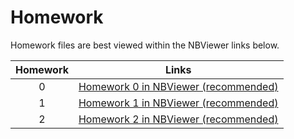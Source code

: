 # Homework

Homework files are best viewed within the NBViewer links below.

| Homework  | Links         |
|:---------:|---------------|
| 0 | [Homework 0 in NBViewer (recommended)](http://nbviewer.jupyter.org/github/kmsaumcis/mcis6273_f17_datamining/blob/master/homework/hw0/hw0.ipynb) |
| 1 | [Homework 1 in NBViewer (recommended)](http://nbviewer.jupyter.org/github/kmsaumcis/mcis6273_f17_datamining/blob/master/homework/hw1/hw1.ipynb) |
| 2 | [Homework 2 in NBViewer (recommended)](http://nbviewer.jupyter.org/github/kmsaumcis/mcis6273_f17_datamining/blob/master/homework/hw2/hw2.ipynb) |